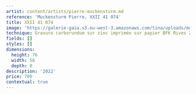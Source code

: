 ```yaml
---
artist: content/artists/pierre-muckensturm.md
reference: 'Muckensturm Pierre, XXII 41 074'
title: XXII 41 074
image: 'https://galerie-gaia.s3.eu-west-3.amazonaws.com/tina/uploads/muckensturm-pierre/pierre muckensturm XXII 41 074 n°11 et 12:15 copie.jpg'
technique: Gravure carborundum sur zinc imprimée sur papier BFK Rives 250 g
fields: []
styles: []
dimensions:
  height: 76
  width: 56
  depth: 0
description: '2022'
price: 700
contextual: true
---
```


